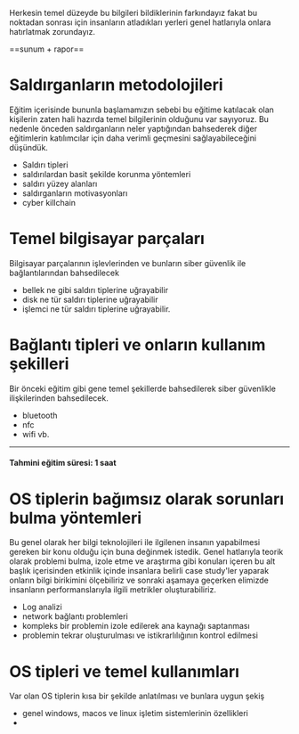 Herkesin temel düzeyde bu bilgileri bildiklerinin farkındayız fakat bu noktadan sonrası için insanların atladıkları yerleri genel hatlarıyla onlara hatırlatmak zorundayız.

==sunum + rapor==
# Saldırganların metodolojileri

Eğitim içerisinde bununla başlamamızın sebebi bu eğitime katılacak olan kişilerin zaten hali hazırda temel bilgilerinin olduğunu var sayıyoruz. Bu nedenle önceden saldırganların neler yaptığından bahsederek diğer eğitimlerin katılımcılar için daha verimli geçmesini sağlayabileceğini düşündük.
- Saldırı tipleri
- saldırılardan basit şekilde korunma yöntemleri
- saldırı yüzey alanları
- saldırganların motivasyonları
- cyber killchain

# Temel bilgisayar parçaları 
Bilgisayar parçalarının işlevlerinden ve bunların siber güvenlik ile bağlantılarından bahsedilecek
- bellek ne gibi saldırı tiplerine uğrayabilir
- disk ne tür saldırı tiplerine uğrayabilir
- işlemci ne tür saldırı tiplerine uğrayabilir.


# Bağlantı tipleri ve onların kullanım şekilleri
Bir önceki eğitim gibi gene temel şekillerde bahsedilerek siber güvenlikle ilişkilerinden bahsedilecek.
- bluetooth
- nfc
- wifi
vb.
--- 
#### Tahmini eğitim süresi: 1 saat

# OS tiplerin bağımsız olarak sorunları bulma yöntemleri
Bu genel olarak her bilgi teknolojileri ile ilgilenen insanın yapabilmesi gereken bir konu olduğu için buna değinmek istedik. Genel hatlarıyla teorik olarak problemi bulma, izole etme ve araştırma gibi konuları içeren bu alt başlık içerisinden etkinlik içinde insanlara belirli case study'ler yaparak onların bilgi birikimini ölçebiliriz ve sonraki aşamaya geçerken elimizde insanların performanslarıyla ilgili metrikler oluşturabiliriz.

- Log analizi
- network bağlantı problemleri
- kompleks bir problemin izole edilerek ana kaynağı saptanması
- problemin tekrar oluşturulması ve istikrarlılığının kontrol edilmesi

# OS tipleri ve temel kullanımları
Var olan OS tiplerin kısa bir şekilde anlatılması ve bunlara uygun şekiş
- genel windows, macos ve linux işletim sistemlerinin özellikleri
- 
# 
